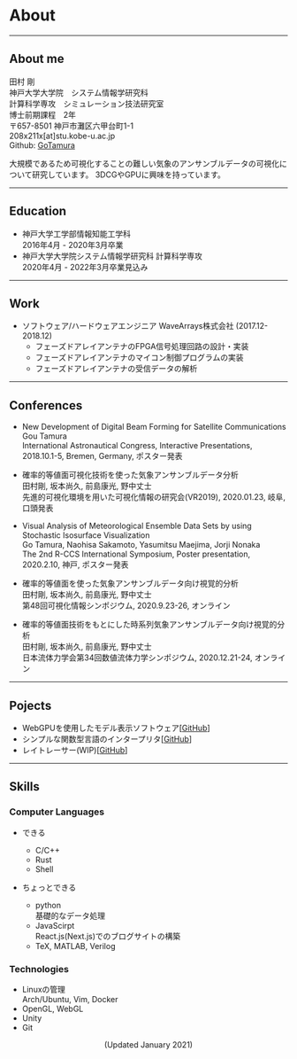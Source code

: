 # About
----------------

## About me
田村 剛  
神戸大学大学院　システム情報学研究科  
計算科学専攻　シミュレーション技法研究室  
博士前期課程　2年  
〒657-8501 神戸市灘区六甲台町1-1  
208x211x[at]stu.kobe-u.ac.jp  
Github: [GoTamura](https://github.com/GoTamura)

大規模であるため可視化することの難しい気象のアンサンブルデータの可視化について研究しています。
3DCGやGPUに興味を持っています。

----------------
## Education 
- 神戸大学工学部情報知能工学科  
  2016年4月 - 2020年3月卒業  
- 神戸大学大学院システム情報学研究科 計算科学専攻  
  2020年4月 - 2022年3月卒業見込み  

----------------
## Work 
- ソフトウェア/ハードウェアエンジニア WaveArrays株式会社 (2017.12-2018.12)
    - フェーズドアレイアンテナのFPGA信号処理回路の設計・実装  
    - フェーズドアレイアンテナのマイコン制御プログラムの実装
    - フェーズドアレイアンテナの受信データの解析

----------------
## Conferences
- New Development of Digital Beam Forming for Satellite Communications  
    Gou Tamura  
    International Astronautical Congress, Interactive Presentations, 2018.10.1-5, Bremen, Germany, ポスター発表

- 確率的等値面可視化技術を使った気象アンサンブルデータ分析  
    田村剛, 坂本尚久, 前島康光, 野中丈士  
    先進的可視化環境を用いた可視化情報の研究会(VR2019), 2020.01.23, 岐阜, 口頭発表  

- Visual Analysis of Meteorological Ensemble Data Sets by using Stochastic Isosurface Visualization  
    Go Tamura, Naohisa Sakamoto, Yasumitsu Maejima, Jorji Nonaka  
    The 2nd R-CCS International Symposium, Poster presentation, 2020.2.10, 神戸, ポスター発表  

- 確率的等値面を使った気象アンサンブルデータ向け視覚的分析  
    田村剛, 坂本尚久, 前島康光, 野中丈士  
    第48回可視化情報シンポジウム, 2020.9.23-26, オンライン  

- 確率的等値面技術をもとにした時系列気象アンサンブルデータ向け視覚的分析  
    田村剛, 坂本尚久, 前島康光, 野中丈士  
    日本流体力学会第34回数値流体力学シンポジウム, 2020.12.21-24, オンライン  

----------------
## Pojects

- WebGPUを使用したモデル表示ソフトウェア[[GitHub](https://github.com/GoTamura/modeling)]
- シンプルな関数型言語のインタープリタ[[GitHub](https://github.com/GoTamura/copl-solver)]
- レイトレーサー(WIP)[[GitHub](https://github.com/GoTamura/ray)]

----------------
## Skills
### Computer Languages
- できる  
    - C/C++  
    - Rust  
    - Shell 

- ちょっとできる  
    - python  
        基礎的なデータ処理
    - JavaScirpt  
      React.js(Next.js)でのブログサイトの構築
    - TeX, MATLAB, Verilog

### Technologies
- Linuxの管理  
    Arch/Ubuntu, Vim, Docker
- OpenGL, WebGL
- Unity
- Git

<div style="text-align: center;">
(Updated January 2021)
</div>
